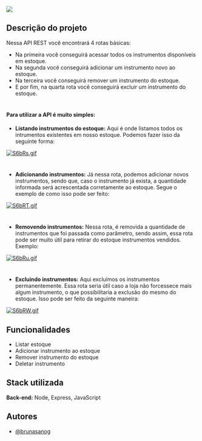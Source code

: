 
![](https://68.media.tumblr.com/e5da5ca31ca2d1775c84b149e8543fb3/tumblr_oaku5s68Qn1qf4kz5o1_1280.gif)


## Descrição do projeto

Nessa API REST você encontrará 4 rotas básicas:

- Na primeira você conseguirá acessar todos os instrumentos disponíveis em estoque.
- Na segunda você conseguirá adicionar um instrumento novo ao estoque.
- Na terceira você conseguirá remover um instrumento do estoque.
- E por fim, na quarta rota você conseguirá excluir um instrumento do estoque.

#
#### Para utilizar a API é muito simples: 

- **Listando instrumentos do estoque:**
Aqui é onde listamos todos os intrumentos existentes em nosso estoque. Podemos fazer isso da seguinte forma:

[![S6bRs.gif](https://s6.gifyu.com/images/S6bRs.gif)](https://gifyu.com/image/S6bRs)

#

- **Adicionando instrumentos:**
Já nessa rota, podemos adicionar novos instrumentos, sendo que, caso o instrumento já exista, a quantidade informada será acrescentada corretamente ao estoque. Segue o exemplo de como isso pode ser feito:

[![S6bRT.gif](https://s6.gifyu.com/images/S6bRT.gif)](https://gifyu.com/image/S6bRT)

#

- **Removendo instrumentos:**
Nessa rota, é removida a quantidade de instrumentos que foi passada como parâmetro, sendo assim, essa rota pode ser muito útil para retirar do estoque instrumentos vendidos. Exemplo:

[![S6bRu.gif](https://s6.gifyu.com/images/S6bRu.gif)](https://gifyu.com/image/S6bRu)

#

- **Excluindo instrumentos:**
Aqui excluímos os instrumentos permanentemente. Essa rota seria útil caso a loja não forcessece mais algum instrumento, o que possibilitaria a exclusão do mesmo do estoque. Isso pode ser feito da seguinte maneira:

[![S6bRW.gif](https://s6.gifyu.com/images/S6bRW.gif)](https://gifyu.com/image/S6bRW)




## Funcionalidades

- Listar estoque
- Adicionar instrumento ao estoque
- Remover instrumento do estoque
- Deletar instrumento

## Stack utilizada

**Back-end:** Node, Express, JavaScript


## Autores

- [@brunasanog](https://www.github.com/brunasanog)


